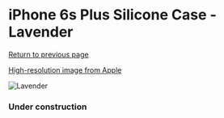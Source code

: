 # iPhone 6s Plus Silicone Case - Lavender

[Return to previous page](/iphone_6)

[High-resolution image from Apple](https://store.storeimages.cdn-apple.com/8756/as-images.apple.com/is/MM6D2?wid=4500&hei=4500&fmt=png)

<div style="width: 384px"><img src="/everyphone/MM6D2.png" alt="Lavender"></div>

### Under construction
